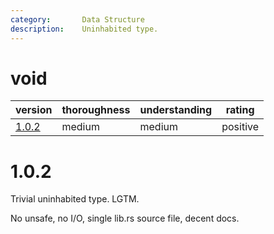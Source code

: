 ```yaml
---
category:       Data Structure
description:    Uninhabited type.
---
```


# void

| version | thoroughness | understanding | rating |
| ------- | ------------ | ------------- | ------ |
| [1.0.2](#1.0.2) | medium | medium | positive

# 1.0.2

Trivial uninhabited type.  LGTM.

No unsafe, no I/O, single lib.rs source file, decent docs.
